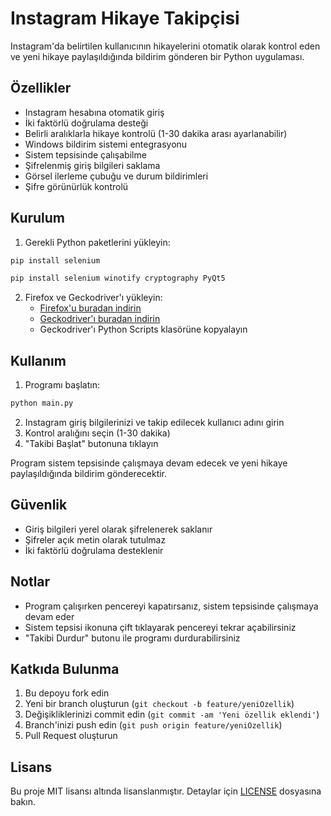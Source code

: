 # Instagram Hikaye Takipçisi

Instagram'da belirtilen kullanıcının hikayelerini otomatik olarak kontrol eden ve yeni hikaye paylaşıldığında bildirim gönderen bir Python uygulaması.

## Özellikler

- Instagram hesabına otomatik giriş
- İki faktörlü doğrulama desteği
- Belirli aralıklarla hikaye kontrolü (1-30 dakika arası ayarlanabilir)
- Windows bildirim sistemi entegrasyonu
- Sistem tepsisinde çalışabilme
- Şifrelenmiş giriş bilgileri saklama
- Görsel ilerleme çubuğu ve durum bildirimleri
- Şifre görünürlük kontrolü

## Kurulum

1. Gerekli Python paketlerini yükleyin:

```bash
pip install selenium
```

```bash
pip install selenium winotify cryptography PyQt5
```

2. Firefox ve Geckodriver'ı yükleyin:
   - [Firefox'u buradan indirin](https://www.mozilla.org/firefox/new/)
   - [Geckodriver'ı buradan indirin](https://github.com/mozilla/geckodriver/releases)
   - Geckodriver'ı Python Scripts klasörüne kopyalayın

## Kullanım

1. Programı başlatın:

```bash
python main.py 
``` 

2. Instagram giriş bilgilerinizi ve takip edilecek kullanıcı adını girin
3. Kontrol aralığını seçin (1-30 dakika)
4. "Takibi Başlat" butonuna tıklayın

Program sistem tepsisinde çalışmaya devam edecek ve yeni hikaye paylaşıldığında bildirim gönderecektir.

## Güvenlik

- Giriş bilgileri yerel olarak şifrelenerek saklanır
- Şifreler açık metin olarak tutulmaz
- İki faktörlü doğrulama desteklenir

## Notlar

- Program çalışırken pencereyi kapatırsanız, sistem tepsisinde çalışmaya devam eder
- Sistem tepsisi ikonuna çift tıklayarak pencereyi tekrar açabilirsiniz
- "Takibi Durdur" butonu ile programı durdurabilirsiniz

## Katkıda Bulunma

1. Bu depoyu fork edin
2. Yeni bir branch oluşturun (`git checkout -b feature/yeniOzellik`)
3. Değişikliklerinizi commit edin (`git commit -am 'Yeni özellik eklendi'`)
4. Branch'inizi push edin (`git push origin feature/yeniOzellik`)
5. Pull Request oluşturun

## Lisans

Bu proje MIT lisansı altında lisanslanmıştır. Detaylar için [LICENSE](LICENSE) dosyasına bakın.

